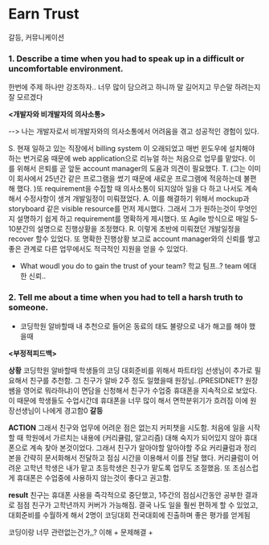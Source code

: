 # Earn Trust 
갈등, 커뮤니케이션

### 1. **Describe a time when you had to speak up in a difficult or uncomfortable environment.** 
한번에 주제 하나만 강조하자.. 너무 많이 담으려고 하니까 말 길어지고 무슨말 하려는지 잘 모르겠다

**<개발자와 비개발자의 의사소통>**

<!-- 화두에 한문장으로 두괄식 말하기 괜찮은듯. -->
<!-- 한국식 면접 X, 뚝뚝 끊어지고 단답형이 아니라 말하는듯 스토리로 이어가도록 -->
--> 나는 개발자로서 비개발자와의 의사소통에서 어려움을 겪고 성공적인 경험이 있다.

 S. 현재 일하고 있는 직장에서 billing system 이 오래되었고 매번 윈도우에 설치해야 하는 번거로움 때문에 web application으로 리뉴얼 하는 처음으로 업무를 맡았다. 이를 위해서 은퇴를 곧 앞둔 account manager의 도움과 의견이 필요했다. 
 T. (그는 이미 이 회사에서 25년간 같은 프로그램을 썼기 때문에 새로운 프로그램에 적응하는데 불편해 했다. )또 requirement을 수집할 때 의사소통이 되지않아 일을 다 하고 나서도 계속해서 수정사항이 생겨 개발일정이 미뤄졌었다. 
 A. 이를 해결하기 위해서 mockup과 storyboard 같은 visible resource를 먼저 제시했다. 그래서 그가 원하는것이 무엇인지 설명하기 쉽게 하고 requirement를 명확하게 제시했다. 또 Agile 방식으로 매일 5-10분간의 설명으로 진행상황을 조정했다.
 R. 이렇게 초반에 미뤄졌던 개발일정을 recover 할수 있었다. 또 명확한 진행상황 보고로 account manager와의 신뢰를 쌓고 좋은 관계로 다른 업무에서도 적극적인 지원을 얻을 수 있었다. 

<!-- - 라울 에피 풀면 풀거 많겠네.. 이미 20년동안 같은 프로그램을 쓴 사원이었기 때문에 새로운 프로그램에 대해 협조적이지 않고 바꾸고 싶어하지 않았다. 최대한 visible presention (mockup and prototypes)을 통해서 쉽게 이해하도록 communication skill / 의사소통에 있어서 열린자세를 유지 / 그 사람에 대한 공로를 인정하고 이해하는 자세 ==> 나를 존중하고 최대한 도와주려는 태도로 바뀜 + 성과 .. (actualization / replacement 60% 달성) -->

- What woudl you do to gain the trust of your team?
  학교 팀프..? team 에대한 신뢰..

### 2. Tell me about a time when you had to tell a harsh truth to someone.
- 코딩학원 알바할때 내 추천으로 들어온 동료의 태도 불량으로 내가 해고를 해야 했을때

**<부정적피드백>**

**상황** 코딩학원 알바할때 학생들의 코딩 대회준비를 위해서 파트타임 선생님이 추가로 필요해서 친구를 추천함. 그 친구가 알바 2주 정도 일했을때 원장님..(PRESIDNET? 원장쌤을 영어로 뭐라하냐)이 면담을 신청해서 친구가 수업중 휴대폰을 지속적으로 보았다. 이 때문에 학생들도 수업시간데 휴대폰을 너무 많이 해서 면학분위기가 흐려짐 이에 원장선생님이 나에게 경고함0
**갈등**

**ACTION**
그래서 친구와 업무에 어려운 점은 없는지 커피챗을 시도함. 처음에 일을 시작할 때 학원에서 가르치는 내용에 (커리큘럼, 알고리즘) 대해 숙지가 되어있지 않아 휴대폰으로 계속 찾아 본것이었다. 그래서 친구가 알아야할 알아야할 주요 커리큘럼과 정리본을 간략히 문서화해서 전달하고 점심 시간을 이용해서 이를 전달 했다. 커리큘럼이 어려운 고학년 학생은 내가 맡고 초등학생은 친구가 맡도록 업무도 조절했음. 또 조심스럽게 휴대폰은 수업중에 사용하지 않는것이 좋다고 권고함. 

**result**
친구는 휴대폰 사용을 즉각적으로 중단했고, 1주간의 점심시간동안 공부한 결과로 점점 친구가 고학년까지 커버가 가능해짐. 결국 나도 일을 훨씬 편하게 할 수 있었고, 대회준비를 수월하게 해서 2명이 코딩대회 전국대회에 진출하며 좋은 평가를 얻게됨


코딩이랑 너무 관련없는건가,,?
이해 + 문제해결 + 